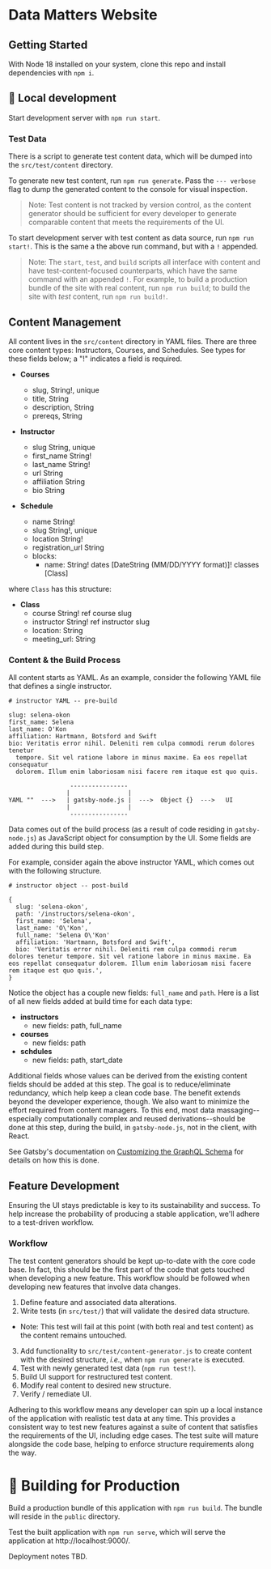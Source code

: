 # Data Matters Website

## Getting Started

With Node 18 installed on your system, clone this repo and install dependencies with `npm i`.

## 🚧 Local development

Start development server with `npm run start`.

### Test Data

There is a script to generate test content data, which will be dumped into the `src/test/content` directory.

To generate new test content, run `npm run generate`.
Pass the `--- verbose` flag to dump the generated content to the console for visual inspection.

> Note: Test content is not tracked by version control, as the content generator should be sufficient for every developer to generate comparable content that meets the requirements of the UI.

To start development server with test content as data source, run `npm run start!`.
This is the same a the above run command, but with a `!` appended.

> Note: The `start`, `test`, and `build` scripts all interface with content and have test-content-focused counterparts,
> which have the same command with an appended `!`. For example, to build a production bundle of the site with real
> content, run `npm run build`; to build the site with _test_ content, run `npm run build!`.

## Content Management

All content lives in the `src/content` directory in YAML files.
There are three core content types: Instructors, Courses, and Schedules.
See types for these fields below; a "!" indicates a field is required.

- **Courses**
  + slug, String!, unique
  + title, String
  + description, String
  + prereqs, String

- **Instructor**
  + slug String, unique
  + first_name String!
  + last_name String!
  + url String
  + affiliation String
  + bio String

- **Schedule**
  - name String!
  - slug String!, unique
  - location String!
  - registration_url String
  - blocks:
    * name: String!
      dates [DateString (MM/DD/YYYY format)]!
      classes [Class]

where `Class` has this structure:

- **Class**
  + course String! ref course slug
  + instructor String! ref instructor slug
  + location: String
  + meeting_url: String

### Content & the Build Process

All content starts as YAML. As an example, consider the following YAML file that defines a single instructor.

```
# instructor YAML -- pre-build

slug: selena-okon
first_name: Selena
last_name: O'Kon
affiliation: Hartmann, Botsford and Swift
bio: Veritatis error nihil. Deleniti rem culpa commodi rerum dolores tenetur
  tempore. Sit vel ratione labore in minus maxime. Ea eos repellat consequatur
  dolorem. Illum enim laboriosam nisi facere rem itaque est quo quis.
```

```
                 ----------------
                |                |
YAML ""  --->   | gatsby-node.js |  --->  Object {}  --->   UI
                |                |
                 ----------------
````

Data comes out of the build process (as a result of code residing in `gatsby-node.js`) as JavaScript object for consumption by the UI. Some fields are added during this build step.

For example, consider again the above instructor YAML, which comes out with the following structure.

```
# instructor object -- post-build

{
  slug: 'selena-okon',
  path: '/instructors/selena-okon',
  first_name: 'Selena',
  last_name: 'O\'Kon',
  full_name: 'Selena O\'Kon'
  affiliation: 'Hartmann, Botsford and Swift',
  bio: 'Veritatis error nihil. Deleniti rem culpa commodi rerum dolores tenetur tempore. Sit vel ratione labore in minus maxime. Ea eos repellat consequatur dolorem. Illum enim laboriosam nisi facere rem itaque est quo quis.',
}
```

Notice the object has a couple new fields: `full_name` and `path`. 
Here is a list of all new fields added at build time for each data type:

- **instructors**
    + new fields: path, full_name
- **courses**
    + new fields: path
- **schdules**
    + new fields: path, start_date

Additional fields whose values can be derived from the existing content fields should be added at this step. The goal is to reduce/eliminate redundancy, which help keep a clean code base. The benefit extends beyond the developer experience, though. We also want to minimize the effort required from content managers. To this end, most data massaging--especially computationally complex and reused derivations--should be done at this step, during the build, in `gatsby-node.js`, not in the client, with React.

See Gatsby's documentation on [Customizing the GraphQL Schema](https://www.gatsbyjs.com/docs/reference/graphql-data-layer/schema-customization/) for details on how this is done.

## Feature Development

Ensuring the UI stays predictable is key to its sustainability and success. To help increase the probability of producing a stable application, we'll adhere to a test-driven workflow.

### Workflow

The test content generators should be kept up-to-date with the core code base.
In fact, this should be the first part of the code that gets touched when developing a new feature.
This workflow should be followed when developing new features that involve data changes.

1. Define feature and associated data alterations.
2. Write tests (in `src/test/`) that will validate the desired data structure.
  + Note: This test will fail at this point (with both real and test content) as the content remains untouched.
3. Add functionality to `src/test/content-generator.js` to create content with the desired structure, *i.e.*, when `npm run generate` is executed.
4. Test with newly generated test data (`npm run test!`).
5. Build UI support for restructured test content.
6. Modify real content to desired new structure.
7. Verify / remediate UI.

Adhering to this workflow means any developer can spin up a local instance of the application with realistic test data at any time. This provides a consistent way to test new features against a suite of content that satisfies the requirements of the UI, including edge cases.
The test suite will mature alongside the code base, helping to enforce structure requirements along the way.

# 🎁 Building for Production

Build a production bundle of this application with `npm run build`.
The bundle will reside in the `public` directory.

Test the built application with `npm run serve`, which will serve the application at http://localhost:9000/.

Deployment notes TBD.
